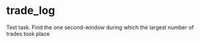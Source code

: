 # trade_log
Test task. 
Find the one second-window during which the largest number of trades took place

